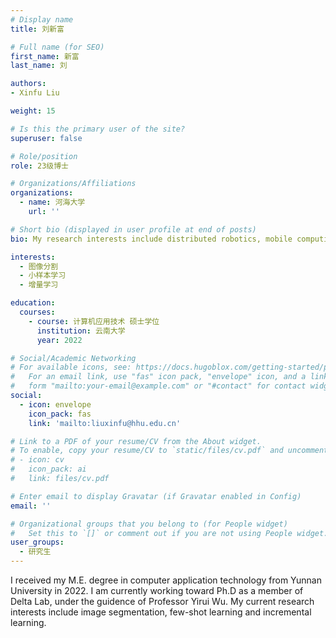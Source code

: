 ```yaml
---
# Display name
title: 刘新富

# Full name (for SEO)
first_name: 新富
last_name: 刘

authors:
- Xinfu Liu

weight: 15

# Is this the primary user of the site?
superuser: false

# Role/position
role: 23级博士

# Organizations/Affiliations
organizations:
  - name: 河海大学
    url: ''

# Short bio (displayed in user profile at end of posts)
bio: My research interests include distributed robotics, mobile computing and programmable matter.

interests:
  - 图像分割
  - 小样本学习
  - 增量学习

education:
  courses:
    - course: 计算机应用技术 硕士学位
      institution: 云南大学
      year: 2022

# Social/Academic Networking
# For available icons, see: https://docs.hugoblox.com/getting-started/page-builder/#icons
#   For an email link, use "fas" icon pack, "envelope" icon, and a link in the
#   form "mailto:your-email@example.com" or "#contact" for contact widget.
social:
  - icon: envelope
    icon_pack: fas
    link: 'mailto:liuxinfu@hhu.edu.cn'

# Link to a PDF of your resume/CV from the About widget.
# To enable, copy your resume/CV to `static/files/cv.pdf` and uncomment the lines below.
# - icon: cv
#   icon_pack: ai
#   link: files/cv.pdf

# Enter email to display Gravatar (if Gravatar enabled in Config)
email: ''

# Organizational groups that you belong to (for People widget)
#   Set this to `[]` or comment out if you are not using People widget.
user_groups:
  - 研究生
---
```


I received my M.E. degree in computer application technology from Yunnan University in 2022. I am currently working toward Ph.D as a member of Delta Lab, under the guidence of Professor Yirui Wu. My current research interests include image segmentation, few-shot learning and incremental learning.